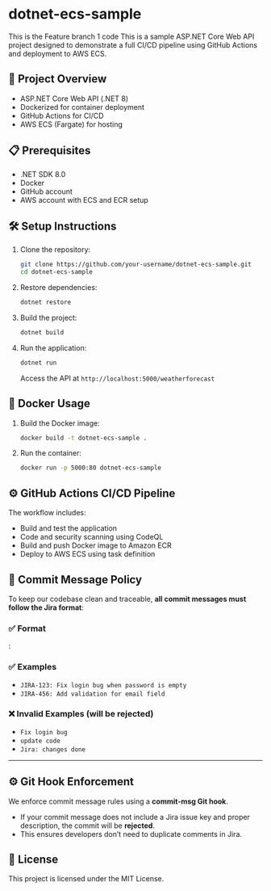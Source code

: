 # dotnet-ecs-sample
This is the Feature branch 1 code
This is a sample ASP.NET Core Web API project designed to demonstrate a full CI/CD pipeline using GitHub Actions and deployment to AWS ECS.

## 🚀 Project Overview
- ASP.NET Core Web API (.NET 8)
- Dockerized for container deployment
- GitHub Actions for CI/CD
- AWS ECS (Fargate) for hosting

## 📋 Prerequisites
- .NET SDK 8.0
- Docker
- GitHub account
- AWS account with ECS and ECR setup

## 🛠️ Setup Instructions
1. Clone the repository:
   ```bash
   git clone https://github.com/your-username/dotnet-ecs-sample.git
   cd dotnet-ecs-sample
   ```
2. Restore dependencies:
   ```bash
   dotnet restore
   ```
3. Build the project:
   ```bash
   dotnet build
   ```
4. Run the application:
   ```bash
   dotnet run
   ```
   Access the API at `http://localhost:5000/weatherforecast`

## 🐳 Docker Usage
1. Build the Docker image:
   ```bash
   docker build -t dotnet-ecs-sample .
   ```
2. Run the container:
   ```bash
   docker run -p 5000:80 dotnet-ecs-sample
   ```

## ⚙️ GitHub Actions CI/CD Pipeline
The workflow includes:
- Build and test the application
- Code and security scanning using CodeQL
- Build and push Docker image to Amazon ECR
- Deploy to AWS ECS using task definition

## 📖 Commit Message Policy

To keep our codebase clean and traceable, **all commit messages must follow the Jira format**:

### ✅ Format
<Jira-Issue-Key>: <Meaningful Commit Message>

### ✅ Examples
- `JIRA-123: Fix login bug when password is empty`
- `JIRA-456: Add validation for email field`

### ❌ Invalid Examples (will be rejected)
- `Fix login bug`
- `update code`
- `Jira: changes done`

---

## ⚙️ Git Hook Enforcement

We enforce commit message rules using a **commit-msg Git hook**.

- If your commit message does not include a Jira issue key and proper description, the commit will be **rejected**.  
- This ensures developers don’t need to duplicate comments in Jira.  

## 📄 License
This project is licensed under the MIT License.
